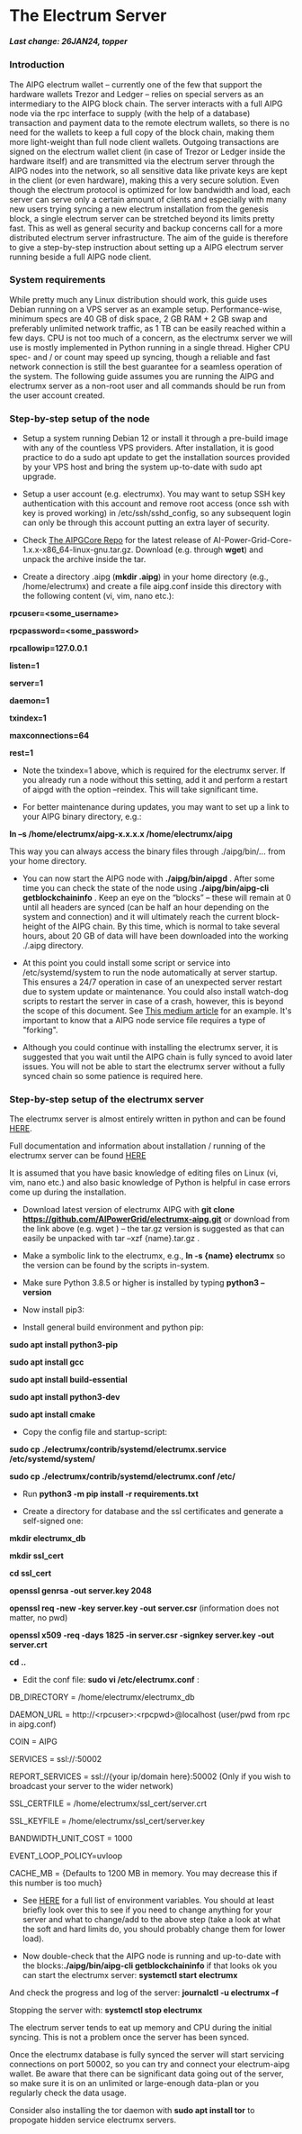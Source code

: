 # ﻿The Electrum Server

##### Last change: 26JAN24, topper


### Introduction

The AIPG electrum wallet – currently one of the few that support the hardware wallets Trezor and Ledger – relies on special servers as an intermediary to the AIPG block chain. The server interacts with a full AIPG node via the rpc interface to supply (with the help of a database) transaction and payment data to the remote electrum wallets, so there is no need for the wallets to keep a full copy of the block chain, making them more light-weight than full node client wallets. Outgoing transactions are signed on the electrum wallet client (in case of Trezor or Ledger inside the hardware itself) and are transmitted via the electrum server through the AIPG nodes into the network, so all sensitive data like private keys are kept in the client (or even hardware), making this a very secure solution. Even though the electrum protocol is optimized for low bandwidth and load, each server can serve only a certain amount of clients and especially with many new users trying syncing a new electrum installation from the genesis block, a single electrum server can be stretched beyond its limits pretty fast. This as well as general security and backup concerns call for a more distributed electrum server infrastructure. The aim of the guide is therefore to give a step-by-step instruction about setting up a AIPG electrum server running beside a full AIPG node client.

### System requirements

While pretty much any Linux distribution should work, this guide uses Debian running on a VPS server as an example setup. Performance-wise, minimum specs are 40 GB of disk space, 2 GB RAM + 2 GB swap and preferably unlimited network traffic, as 1 TB can be easily reached within a few days. CPU is not too much of a concern, as the electrumx server we will use is mostly implemented in Python running in a single thread. Higher CPU spec- and / or count may speed up syncing, though a reliable and fast network connection is still the best guarantee for a seamless operation of the system. The following guide assumes you are running the AIPG and electrumx server as a non-root user and all commands should be run from the user account created. 

### Step-by-step setup of the node

- Setup a system running Debian 12 or install it through a pre-build image with any of the countless VPS providers. After installation, it is good practice to do a sudo apt update to get the installation sources provided by your VPS host and bring the system up-to-date with sudo apt upgrade.

- Setup a user account (e.g. electrumx). You may want to setup SSH key authentication with this account and remove root access (once ssh with key is proved working) in /etc/ssh/sshd\_config, so any subsequent login can only be through this account putting an extra layer of security. 

- Check [The AIPGCore Repo](https://github.com/AIPowerGrid/AI-Power-Grid-Core/releases) for the latest release of  AI-Power-Grid-Core-1.x.x-x86_64-linux-gnu.tar.gz. Download (e.g. through **wget**) and unpack the archive inside the tar.

- Create a directory .aipg (**mkdir .aipg**) in your home directory (e.g., /home/electrumx) and create a file aipg.conf inside this directory with the following content (vi, vim, nano etc.): 

**rpcuser=<some\_username>** 

**rpcpassword=<some\_password>** 

**rpcallowip=127.0.0.1** 

**listen=1** 

**server=1** 

**daemon=1** 

**txindex=1** 

**maxconnections=64** 

**rest=1**

- Note the txindex=1 above, which is required for the electrumx server. If you already run a node without this setting, add it and perform a restart of aipgd with the option –reindex. This will take significant time.  

- For better maintenance during updates, you may want to set up a link to your AIPG binary directory, e.g.: 

**ln –s /home/electrumx/aipg-x.x.x.x /home/electrumx/aipg**

This way you can always access the binary files through ./aipg/bin/... from your home directory. 

- You can now start the AIPG node with **./aipg/bin/aipgd** . After some time you can check the state of the node using **./aipg/bin/aipg-cli getblockchaininfo** . Keep an eye on the “blocks” – these will remain at 0 until all headers are synced (can be half an hour depending on the system and connection) and it will ultimately reach the current block-height of the AIPG chain. By this time, which is normal to take several hours, about 20 GB of data will have been downloaded into the working ./.aipg directory. 

- At this point you could install some script or service into /etc/systemd/system to run the node automatically at server startup. This ensures a 24/7 operation in case of an unexpected server restart due to system update or maintenance. You could also install watch-dog scripts to restart the server in case of a crash, however, this is beyond the scope of this document. See [This medium article](https://medium.com/@benmorel/creating-a-linux-service-with-systemd-611b5c8b91d6) for an example. It's important to know that a AIPG node service file requires a type of "forking".

- Although you could continue with installing the electrumx server, it is suggested that you wait until the AIPG chain is fully synced to avoid later issues. You will not be able to start the electrumx server without a fully synced chain so some patience is required here.




### Step-by-step setup of the electrumx server

The electrumx server is almost entirely written in python and can be found [HERE](https://github.com/AIPowerGrid/electrumx-aipg/).

Full documentation and information about installation / running of the electrumx server can be found [HERE](https://electrumx-ravencoin.readthedocs.io/en/latest/)

It is assumed that you have basic knowledge of editing files on Linux (vi, vim, nano etc.) and also basic knowledge of Python is helpful in case errors come up during the installation. 

- Download latest version of electrumx AIPG  with **git clone https://github.com/AIPowerGrid/electrumx-aipg.git** or download from the link above (e.g. wget <path>) – the tar.gz version is suggested as that can easily be unpacked with tar –xzf {name}.tar.gz . 

- Make a symbolic link to the electrumx, e.g., **ln -s {name} electrumx** so the version can be found by the scripts in-system. 

- Make sure Python 3.8.5 or higher is installed by typing **python3 –version**

- Now install pip3:  

- Install general build environment and python pip: 

**sudo apt install python3-pip**

**sudo apt install gcc** 

**sudo apt install build-essential** 

**sudo apt install python3-dev** 

**sudo apt install cmake**

- Copy the config file and startup-script: 

**sudo cp ./electrumx/contrib/systemd/electrumx.service /etc/systemd/system/**

**sudo cp ./electrumx/contrib/systemd/electrumx.conf /etc/** 

- Run **python3 -m pip install -r requirements.txt**

- Create a directory for database and the ssl certificates and generate a self-signed one: 

**mkdir electrumx\_db** 

**mkdir ssl\_cert** 

**cd ssl\_cert** 

**openssl genrsa -out server.key 2048** 

**openssl req -new -key server.key -out server.csr**  (information does not matter, no pwd) 

**openssl x509 -req -days 1825 -in server.csr -signkey server.key -out server.crt** 

**cd ..** 

- Edit the conf file: **sudo vi /etc/electrumx.conf** : 

DB\_DIRECTORY = /home/electrumx/electrumx\_db 

DAEMON\_URL = http://\<rpcuser\>:\<rpcpwd\>@localhost (user/pwd from rpc in aipg.conf)

COIN = AIPG 

SERVICES = ssl://:50002

REPORT\_SERVICES = ssl://{your ip/domain here}:50002 (Only if you wish to broadcast your server to the wider network)

SSL\_CERTFILE = /home/electrumx/ssl\_cert/server.crt 

SSL\_KEYFILE = /home/electrumx/ssl\_cert/server.key 

BANDWIDTH\_UNIT\_COST = 1000
  
EVENT_LOOP_POLICY=uvloop

CACHE\_MB = {Defaults to 1200 MB in memory. You may decrease this if this number is too much}

- See [HERE](https://electrumx-ravencoin.readthedocs.io/en/latest/environment.html) for a full list of environment variables. You should at least briefly look over this to see if you need to change anything for your server and what to change/add to the above step (take a look at what the soft and hard limits do, you should probably change them for lower load).

- Now double-check that the AIPG node is running and up-to-date with the blocks:**./aipg/bin/aipg-cli getblockchaininfo** if that looks ok you can start the electrumx server: **systemctl start electrumx** 

And check the progress and log of the server: **journalctl -u electrumx –f** 

Stopping the server with: **systemctl stop electrumx** 

The electrum server tends to eat up memory and CPU during the initial syncing. This is not a problem once the server has been synced.

Once the electrumx database is fully synced the server will start servicing connections on port 50002, so you can try and connect your electrum-aipg wallet. Be aware that there can be significant data going out of the server, so make sure it is on an unlimited or large-enough data-plan or you regularly check the data usage.

Consider also installing the tor daemon with **sudo apt install tor** to propogate hidden service electrumx servers.
